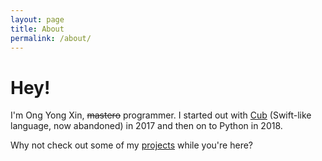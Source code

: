 ```yaml
---
layout: page
title: About
permalink: /about/
---
```


# Hey!

I'm Ong Yong Xin, ~~mastero~~ programmer.
I started out with [Cub](https://github.com/louisdh/cub) (Swift-like language, now abandoned) in 2017 and then on to Python in 2018.

Why not check out some of my [projects](/projects) while you're here?
